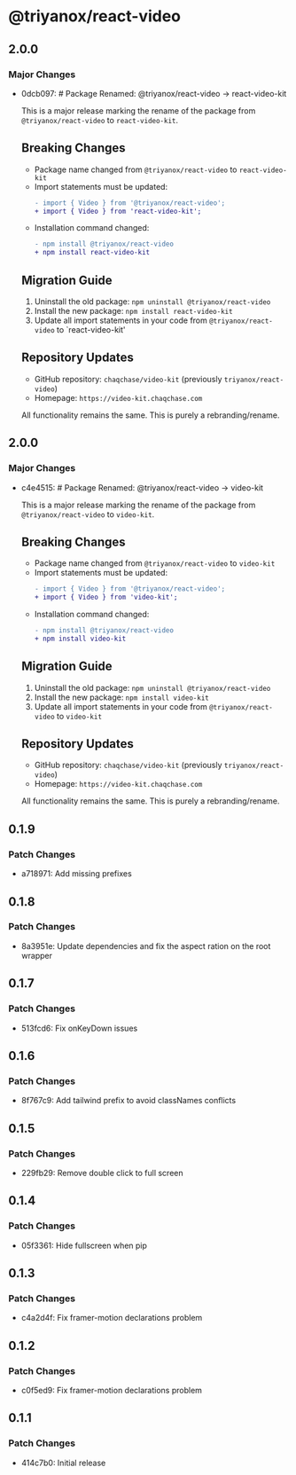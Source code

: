 # @triyanox/react-video

## 2.0.0

### Major Changes

- 0dcb097: # Package Renamed: @triyanox/react-video → react-video-kit

  This is a major release marking the rename of the package from `@triyanox/react-video` to `react-video-kit`.

  ## Breaking Changes

  - Package name changed from `@triyanox/react-video` to `react-video-kit`
  - Import statements must be updated:
    ```diff
    - import { Video } from '@triyanox/react-video';
    + import { Video } from 'react-video-kit';
    ```
  - Installation command changed:
    ```diff
    - npm install @triyanox/react-video
    + npm install react-video-kit
    ```

  ## Migration Guide

  1. Uninstall the old package: `npm uninstall @triyanox/react-video`
  2. Install the new package: `npm install react-video-kit`
  3. Update all import statements in your code from `@triyanox/react-video` to `react-video-kit'

  ## Repository Updates

  - GitHub repository: `chaqchase/video-kit` (previously `triyanox/react-video`)
  - Homepage: `https://video-kit.chaqchase.com`

  All functionality remains the same. This is purely a rebranding/rename.

## 2.0.0

### Major Changes

- c4e4515: # Package Renamed: @triyanox/react-video → video-kit

  This is a major release marking the rename of the package from `@triyanox/react-video` to `video-kit`.

  ## Breaking Changes

  - Package name changed from `@triyanox/react-video` to `video-kit`
  - Import statements must be updated:
    ```diff
    - import { Video } from '@triyanox/react-video';
    + import { Video } from 'video-kit';
    ```
  - Installation command changed:
    ```diff
    - npm install @triyanox/react-video
    + npm install video-kit
    ```

  ## Migration Guide

  1. Uninstall the old package: `npm uninstall @triyanox/react-video`
  2. Install the new package: `npm install video-kit`
  3. Update all import statements in your code from `@triyanox/react-video` to `video-kit`

  ## Repository Updates

  - GitHub repository: `chaqchase/video-kit` (previously `triyanox/react-video`)
  - Homepage: `https://video-kit.chaqchase.com`

  All functionality remains the same. This is purely a rebranding/rename.

## 0.1.9

### Patch Changes

- a718971: Add missing prefixes

## 0.1.8

### Patch Changes

- 8a3951e: Update dependencies and fix the aspect ration on the root wrapper

## 0.1.7

### Patch Changes

- 513fcd6: Fix onKeyDown issues

## 0.1.6

### Patch Changes

- 8f767c9: Add tailwind prefix to avoid classNames conflicts

## 0.1.5

### Patch Changes

- 229fb29: Remove double click to full screen

## 0.1.4

### Patch Changes

- 05f3361: Hide fullscreen when pip

## 0.1.3

### Patch Changes

- c4a2d4f: Fix framer-motion declarations problem

## 0.1.2

### Patch Changes

- c0f5ed9: Fix framer-motion declarations problem

## 0.1.1

### Patch Changes

- 414c7b0: Initial release
